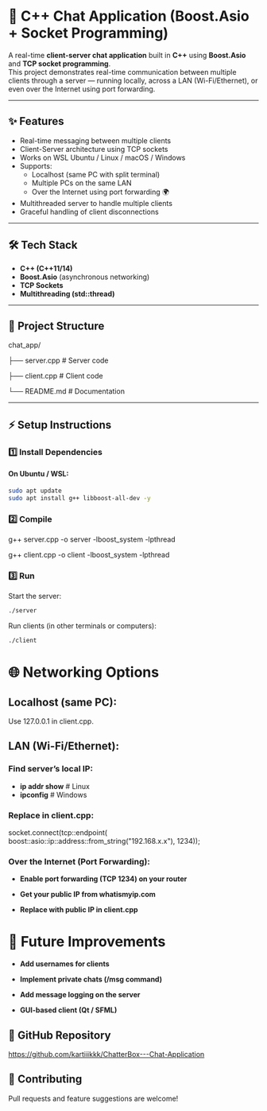 # 💬 C++ Chat Application (Boost.Asio + Socket Programming)

A real-time **client-server chat application** built in **C++** using **Boost.Asio** and **TCP socket programming**.  
This project demonstrates real-time communication between multiple clients through a server — running locally, across a LAN (Wi-Fi/Ethernet), or even over the Internet using port forwarding.  

---

## ✨ Features
- Real-time messaging between multiple clients  
- Client-Server architecture using TCP sockets  
- Works on WSL Ubuntu / Linux / macOS / Windows  
- Supports:
  - Localhost (same PC with split terminal)  
  - Multiple PCs on the same LAN  
  - Over the Internet using port forwarding 🌍  
- Multithreaded server to handle multiple clients  
- Graceful handling of client disconnections  

---

## 🛠️ Tech Stack
- **C++ (C++11/14)**  
- **Boost.Asio** (asynchronous networking)  
- **TCP Sockets**  
- **Multithreading (std::thread)**  

---

## 📂 Project Structure
chat_app/

├── server.cpp # Server code

├── client.cpp # Client code

└── README.md # Documentation

---

## ⚡ Setup Instructions

### 1️⃣ Install Dependencies
#### On Ubuntu / WSL:
```bash
sudo apt update
sudo apt install g++ libboost-all-dev -y
```

### 2️⃣ Compile
g++ server.cpp -o server -lboost_system -lpthread

g++ client.cpp -o client -lboost_system -lpthread

### 3️⃣ Run

Start the server:
```bash
./server
```

Run clients (in other terminals or computers):
```bash
./client
```
# 🌐 Networking Options

## Localhost (same PC):
Use 127.0.0.1 in client.cpp.

## LAN (Wi-Fi/Ethernet):

### Find server’s local IP:

- **ip addr show**   # Linux
- **ipconfig**     # Windows


### Replace in client.cpp:

socket.connect(tcp::endpoint(
    boost::asio::ip::address::from_string("192.168.x.x"), 1234));


### Over the Internet (Port Forwarding):

- **Enable port forwarding (TCP 1234) on your router**

- **Get your public IP from whatismyip.com**

- **Replace with public IP in client.cpp**

# 🎯 Future Improvements

- **Add usernames for clients**

- **Implement private chats (/msg command)**

- **Add message logging on the server**

- **GUI-based client (Qt / SFML)**


## 🔗 GitHub Repository
https://github.com/kartiiikkk/ChatterBox---Chat-Application


## 🤝 Contributing

Pull requests and feature suggestions are welcome!
